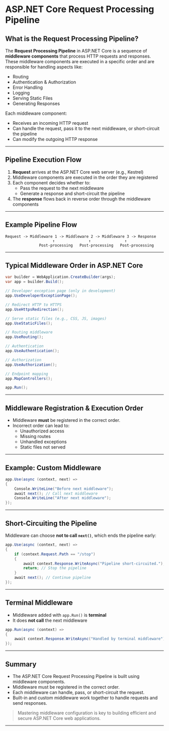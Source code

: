 
# ASP.NET Core Request Processing Pipeline

## What is the Request Processing Pipeline?

The **Request Processing Pipeline** in ASP.NET Core is a sequence of **middleware components** that process HTTP requests and responses. These middleware components are executed in a specific order and are responsible for handling aspects like:

- Routing
- Authentication & Authorization
- Error Handling
- Logging
- Serving Static Files
- Generating Responses

Each middleware component:
- Receives an incoming HTTP request
- Can handle the request, pass it to the next middleware, or short-circuit the pipeline
- Can modify the outgoing HTTP response

---

## Pipeline Execution Flow

1. **Request** arrives at the ASP.NET Core web server (e.g., Kestrel)
2. Middleware components are executed in the order they are registered
3. Each component decides whether to:
   - Pass the request to the next middleware
   - Generate a response and short-circuit the pipeline
4. The **response** flows back in reverse order through the middleware components

---

## Example Pipeline Flow

```plaintext
Request -> Middleware 1 -> Middleware 2 -> Middleware 3 -> Response
                     ↑               ↑               ↑
               Post-processing   Post-processing   Post-processing
```

---

## Typical Middleware Order in ASP.NET Core

```csharp
var builder = WebApplication.CreateBuilder(args);
var app = builder.Build();

// Developer exception page (only in development)
app.UseDeveloperExceptionPage();

// Redirect HTTP to HTTPS
app.UseHttpsRedirection();

// Serve static files (e.g., CSS, JS, images)
app.UseStaticFiles();

// Routing middleware
app.UseRouting();

// Authentication
app.UseAuthentication();

// Authorization
app.UseAuthorization();

// Endpoint mapping
app.MapControllers();

app.Run();
```

---

## Middleware Registration & Execution Order

- Middleware **must** be registered in the correct order.
- Incorrect order can lead to:
  - Unauthorized access
  - Missing routes
  - Unhandled exceptions
  - Static files not served

---

## Example: Custom Middleware

```csharp
app.Use(async (context, next) =>
{
    Console.WriteLine("Before next middleware");
    await next(); // Call next middleware
    Console.WriteLine("After next middleware");
});
```

---

## Short-Circuiting the Pipeline

Middleware can choose **not to call `next()`**, which ends the pipeline early:

```csharp
app.Use(async (context, next) =>
{
    if (context.Request.Path == "/stop")
    {
        await context.Response.WriteAsync("Pipeline short-circuited.");
        return; // Stop the pipeline
    }
    await next(); // Continue pipeline
});
```

---

## Terminal Middleware

- Middleware added with `app.Run()` is **terminal**
- It does **not call** the next middleware

```csharp
app.Run(async (context) =>
{
    await context.Response.WriteAsync("Handled by terminal middleware");
});
```

---

## Summary

- The ASP.NET Core Request Processing Pipeline is built using middleware components.
- Middleware must be registered in the correct order.
- Each middleware can handle, pass, or short-circuit the request.
- Built-in and custom middleware work together to handle requests and send responses.

> Mastering middleware configuration is key to building efficient and secure ASP.NET Core web applications.

---
